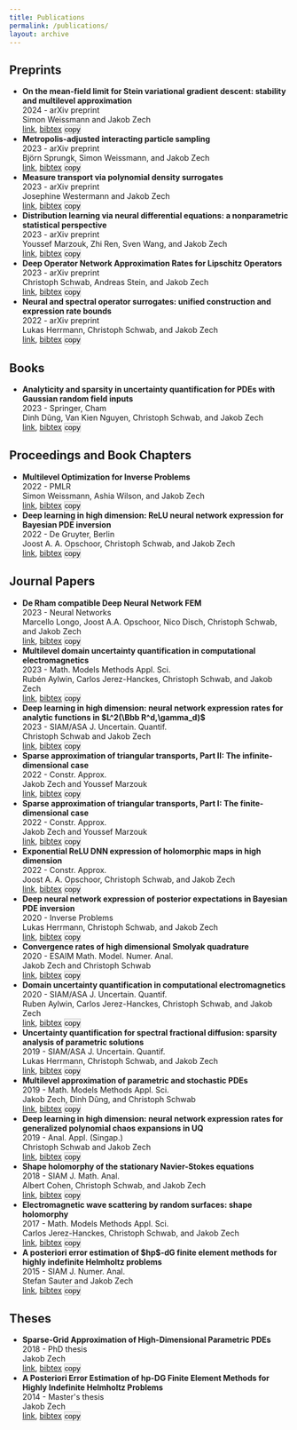 ```yaml
---
title: Publications
permalink: /publications/
layout: archive
---
```


<script>
function copyToClipboard(text) {
    navigator.clipboard.writeText(text).then(function() {
        alert('Copying to clipboard was successful!');
    }, function(err) {
        console.error('Could not copy text: ', err);
    });
}
</script>


<h2>Preprints</h2>
<ul class="my-publication-list">
<li><b>On the mean-field limit for Stein variational gradient descent: stability and multilevel approximation</b><br />
2024 - arXiv preprint<br>
Simon Weissmann and Jakob Zech<br>
<a href="https://arxiv.org/abs/2402.01320">link</a>, <a href="/Weissmann2024Stein.html">bibtex</a> <button onclick='copyToClipboard("@article{Weissmann2024Stein,\n    Author = {Weissmann, Simon and Zech, Jakob},\n    Title = {On the mean-field limit for Stein variational gradient descent: stability and multilevel approximation},\n    Year = {2024},\n    Journal = {arXiv preprint},\n    Url = {https://arxiv.org/abs/2402.01320}\n}\n")' style='padding:0px;background-color:#f0f0f0;border:1px solid #ccc;cursor:pointer;'>copy</button></li>
<li><b>Metropolis-adjusted interacting particle sampling</b><br />
2023 - arXiv preprint<br>
Björn Sprungk, Simon Weissmann, and Jakob Zech<br>
<a href="https://arxiv.org/abs/2312.13889">link</a>, <a href="/Sprungk2023Particle.html">bibtex</a> <button onclick='copyToClipboard("@article{Sprungk2023Particle,\n    Author = {Sprungk, Björn and Weissmann, Simon and Zech, Jakob},\n    Title = {Metropolis-adjusted interacting particle sampling},\n    Year = {2023},\n    Journal = {arXiv preprint},\n    Url = {https://arxiv.org/abs/2312.13889}\n}\n")' style='padding:0px;background-color:#f0f0f0;border:1px solid #ccc;cursor:pointer;'>copy</button></li>
<li><b>Measure transport via polynomial density surrogates</b><br />
2023 - arXiv preprint<br>
Josephine Westermann and Jakob Zech<br>
<a href="https://arxiv.org/abs/2311.04172">link</a>, <a href="/Westermann2023Transport.html">bibtex</a> <button onclick='copyToClipboard("@article{Westermann2023Transport,\n    Author = {Westermann, Josephine and Zech, Jakob},\n    Title = {Measure transport via polynomial density surrogates},\n    Year = {2023},\n    Journal = {arXiv preprint},\n    Url = {https://arxiv.org/abs/2311.04172}\n}\n")' style='padding:0px;background-color:#f0f0f0;border:1px solid #ccc;cursor:pointer;'>copy</button></li>
<li><b>Distribution learning via neural differential equations: a nonparametric statistical perspective</b><br />
2023 - arXiv preprint<br>
Youssef Marzouk, Zhi Ren, Sven Wang, and Jakob Zech<br>
<a href="https://arxiv.org/abs/2309.01043">link</a>, <a href="/Marzouk2023Distribution.html">bibtex</a> <button onclick='copyToClipboard("@article{Marzouk2023Distribution,\n    Author = {Marzouk, Youssef and Ren, Zhi and Wang, Sven and Zech, Jakob},\n    Title = {Distribution learning via neural differential equations: a nonparametric statistical perspective},\n    Year = {2023},\n    Journal = {arXiv preprint},\n    Url = {https://arxiv.org/abs/2309.01043}\n}\n")' style='padding:0px;background-color:#f0f0f0;border:1px solid #ccc;cursor:pointer;'>copy</button></li>
<li><b>Deep Operator Network Approximation Rates for Lipschitz Operators</b><br />
2023 - arXiv preprint<br>
Christoph Schwab, Andreas Stein, and Jakob Zech<br>
<a href="https://arxiv.org/abs/2307.09835">link</a>, <a href="/Schwab2023Lipschitz.html">bibtex</a> <button onclick='copyToClipboard("@article{Schwab2023Lipschitz,\n    Author = {Schwab, Christoph and Stein, Andreas and Zech, Jakob},\n    Title = {Deep Operator Network Approximation Rates for Lipschitz Operators},\n    Year = {2023},\n    Journal = {arXiv preprint},\n    Url = {https://arxiv.org/abs/2307.09835}\n}\n")' style='padding:0px;background-color:#f0f0f0;border:1px solid #ccc;cursor:pointer;'>copy</button></li>
<li><b>Neural and spectral operator surrogates: unified construction and expression rate bounds</b><br />
2022 - arXiv preprint<br>
Lukas Herrmann, Christoph Schwab, and Jakob Zech<br>
<a href="https://arxiv.org/abs/2207.04950">link</a>, <a href="/Herrmann2022Operator.html">bibtex</a> <button onclick='copyToClipboard("@article{Herrmann2022Operator,\n    Author = {Herrmann, Lukas and Schwab, Christoph and Zech, Jakob},\n    Title = {Neural and spectral operator surrogates: unified construction and expression rate bounds},\n    Year = {2022},\n    Journal = {arXiv preprint},\n    Url = {https://arxiv.org/abs/2207.04950}\n}\n")' style='padding:0px;background-color:#f0f0f0;border:1px solid #ccc;cursor:pointer;'>copy</button></li>
</ul>

<h2>Books</h2>
<ul class="my-publication-list">
<li><b>Analyticity and sparsity in uncertainty quantification for PDEs with Gaussian random field inputs</b><br />
2023 - Springer, Cham<br>
Dinh Dũng, Van Kien Nguyen, Christoph Schwab, and Jakob Zech<br>
<a href="https://doi.org/10.1007/978-3-031-38384-7">link</a>, <a href="/Dung2023Gaussian.html">bibtex</a> <button onclick='copyToClipboard("@book{Dung2023Gaussian,\n    AUTHOR = {D\\textasciitilde {u}ng, Dinh and Nguyen, Van Kien and Schwab, Christoph and Zech, Jakob},\n    TITLE = {Analyticity and sparsity in uncertainty quantification for {PDE}s with {G}aussian random field inputs},\n    SERIES = {Lecture Notes in Mathematics},\n    VOLUME = {2334},\n    PUBLISHER = {Springer, Cham},\n    YEAR = {2023},\n    PAGES = {xv+205},\n    ISBN = {978-3-031-38383-0; 978-3-031-38384-7},\n    MRCLASS = {65C20 (35B30 35J15 35J47 65D40 65N21)},\n    MRNUMBER = {4689622},\n    DOI = {10.1007/978-3-031-38384-7},\n    URL = {https://doi.org/10.1007/978-3-031-38384-7}\n}\n")' style='padding:0px;background-color:#f0f0f0;border:1px solid #ccc;cursor:pointer;'>copy</button></li>
</ul>

<h2>Proceedings and Book Chapters</h2>
<ul class="my-publication-list">
<li><b>Multilevel Optimization for Inverse Problems</b><br />
2022 - PMLR<br>
Simon Weissmann, Ashia Wilson, and Jakob Zech<br>
<a href="https://proceedings.mlr.press/v178/weissmann22a.html">link</a>, <a href="/Weissmann2022Optimization.html">bibtex</a> <button onclick='copyToClipboard("@InProceedings{Weissmann2022Optimization,\n    author = {Weissmann, Simon and Wilson, Ashia and Zech, Jakob},\n    editor = {Loh, Po-Ling and Raginsky, Maxim},\n    title = {Multilevel Optimization for Inverse Problems},\n    booktitle = {Proceedings of Thirty Fifth Conference on Learning Theory},\n    pages = {5489--5524},\n    year = {2022},\n    volume = {178},\n    series = {Proceedings of Machine Learning Research},\n    month = {02--05 Jul},\n    publisher = {PMLR},\n    pdf = {https://proceedings.mlr.press/v178/weissmann22a/weissmann22a.pdf},\n    url = {https://proceedings.mlr.press/v178/weissmann22a.html}\n}\n")' style='padding:0px;background-color:#f0f0f0;border:1px solid #ccc;cursor:pointer;'>copy</button></li>
<li><b>Deep learning in high dimension: ReLU neural network expression for Bayesian PDE inversion</b><br />
2022 - De Gruyter, Berlin<br>
Joost A. A. Opschoor, Christoph Schwab, and Jakob Zech<br>
<a href="https://doi.org/10.1515/9783110695984-015">link</a>, <a href="/Opschoor2022Bayesian.html">bibtex</a> <button onclick='copyToClipboard("@incollection{Opschoor2022Bayesian,\n    AUTHOR = {Opschoor, Joost A. A. and Schwab, Christoph and Zech, Jakob},\n    TITLE = {Deep learning in high dimension: {R}e{LU} neural network expression for {B}ayesian {PDE} inversion},\n    BOOKTITLE = {Optimization and control for partial differential equations---uncertainty quantification, open and closed-loop control, and shape optimization},\n    SERIES = {Radon Ser. Comput. Appl. Math.},\n    VOLUME = {29},\n    PAGES = {419--462},\n    PUBLISHER = {De Gruyter, Berlin},\n    YEAR = {2022},\n    ISBN = {978-3-11-069596-0; 978-3-11-069598-4; 978-3-11-069600-4},\n    MRCLASS = {68T07 (35R30 62F15 62M45 65N21)},\n    MRNUMBER = {4409717},\n    DOI = {10.1515/9783110695984-015},\n    URL = {https://doi.org/10.1515/9783110695984-015}\n}\n")' style='padding:0px;background-color:#f0f0f0;border:1px solid #ccc;cursor:pointer;'>copy</button></li>
</ul>

<h2>Journal Papers</h2>
<ul class="my-publication-list">
<li><b>De Rham compatible Deep Neural Network FEM</b><br />
2023 - Neural Networks<br>
Marcello Longo, Joost A.A. Opschoor, Nico Disch, Christoph Schwab, and Jakob Zech<br>
<a href="https://www.sciencedirect.com/science/article/pii/S0893608023003088">link</a>, <a href="/Longo2023DeRham.html">bibtex</a> <button onclick='copyToClipboard("@article{Longo2023DeRham,\n    author = {Longo, Marcello and Opschoor, Joost A.A. and Disch, Nico and Schwab, Christoph and Zech, Jakob},\n    title = {De Rham compatible Deep Neural Network FEM},\n    journal = {Neural Networks},\n    volume = {165},\n    pages = {721-739},\n    year = {2023},\n    issn = {0893-6080},\n    doi = {https://doi.org/10.1016/j.neunet.2023.06.008},\n    url = {https://www.sciencedirect.com/science/article/pii/S0893608023003088},\n    keywords = {De Rham complex, Finite Elements, Lavrentiev gap, Neural networks, PINNs}\n}\n")' style='padding:0px;background-color:#f0f0f0;border:1px solid #ccc;cursor:pointer;'>copy</button></li>
<li><b>Multilevel domain uncertainty quantification in computational electromagnetics</b><br />
2023 - Math. Models Methods Appl. Sci.<br>
Rubén Aylwin, Carlos Jerez-Hanckes, Christoph Schwab, and Jakob Zech<br>
<a href="https://doi.org/10.1142/S0218202523500264">link</a>, <a href="/Aylwin2023Maxwell.html">bibtex</a> <button onclick='copyToClipboard("@article{Aylwin2023Maxwell,\n    AUTHOR = {Aylwin, Rub\&#39;{e}n and Jerez-Hanckes, Carlos and Schwab, Christoph and Zech, Jakob},\n    TITLE = {Multilevel domain uncertainty quantification in computational electromagnetics},\n    JOURNAL = {Math. Models Methods Appl. Sci.},\n    FJOURNAL = {Mathematical Models and Methods in Applied Sciences},\n    VOLUME = {33},\n    YEAR = {2023},\n    NUMBER = {4},\n    PAGES = {877--921},\n    ISSN = {0218-2025,1793-6314},\n    MRCLASS = {35A20 (32D05 35B30 35Q61)},\n    MRNUMBER = {4590315},\n    DOI = {10.1142/S0218202523500264},\n    URL = {https://doi.org/10.1142/S0218202523500264}\n}\n")' style='padding:0px;background-color:#f0f0f0;border:1px solid #ccc;cursor:pointer;'>copy</button></li>
<li><b>Deep learning in high dimension: neural network expression rates for analytic functions in $L^2(\Bbb R^d,\gamma_d)$</b><br />
2023 - SIAM/ASA J. Uncertain. Quantif.<br>
Christoph Schwab and Jakob Zech<br>
<a href="https://doi.org/10.1137/21M1462738">link</a>, <a href="/Schwab2023Deep.html">bibtex</a> <button onclick='copyToClipboard("@article{Schwab2023Deep,\n    AUTHOR = {Schwab, Christoph and Zech, Jakob},\n    TITLE = {Deep learning in high dimension: neural network expression rates for analytic functions in {$L^2(\Bbb R^d,\gamma\_d)$}},\n    JOURNAL = {SIAM/ASA J. Uncertain. Quantif.},\n    FJOURNAL = {SIAM/ASA Journal on Uncertainty Quantification},\n    VOLUME = {11},\n    YEAR = {2023},\n    NUMBER = {1},\n    PAGES = {199--234},\n    ISSN = {2166-2525},\n    MRCLASS = {41A63 (33C45 41A46 68T07)},\n    MRNUMBER = {4555161},\n    MRREVIEWER = {Bao\ Huai\ Sheng},\n    DOI = {10.1137/21M1462738},\n    URL = {https://doi.org/10.1137/21M1462738}\n}\n")' style='padding:0px;background-color:#f0f0f0;border:1px solid #ccc;cursor:pointer;'>copy</button></li>
<li><b>Sparse approximation of triangular transports, Part II: The infinite-dimensional case</b><br />
2022 - Constr. Approx.<br>
Jakob Zech and Youssef Marzouk<br>
<a href="https://doi.org/10.1007/s00365-022-09570-9">link</a>, <a href="/Zech2022Transport2.html">bibtex</a> <button onclick='copyToClipboard("@article{Zech2022Transport2,\n    AUTHOR = {Zech, Jakob and Marzouk, Youssef},\n    TITLE = {Sparse approximation of triangular transports, {P}art {II}: {T}he infinite-dimensional case},\n    JOURNAL = {Constr. Approx.},\n    FJOURNAL = {Constructive Approximation. An International Journal for Approximations and Expansions},\n    VOLUME = {55},\n    YEAR = {2022},\n    NUMBER = {3},\n    PAGES = {987--1036},\n    ISSN = {0176-4276,1432-0940},\n    MRCLASS = {62D05 (41A10 41A25 41A46)},\n    MRNUMBER = {4434029},\n    DOI = {10.1007/s00365-022-09570-9},\n    URL = {https://doi.org/10.1007/s00365-022-09570-9}\n}\n")' style='padding:0px;background-color:#f0f0f0;border:1px solid #ccc;cursor:pointer;'>copy</button></li>
<li><b>Sparse approximation of triangular transports, Part I: The finite-dimensional case</b><br />
2022 - Constr. Approx.<br>
Jakob Zech and Youssef Marzouk<br>
<a href="https://doi.org/10.1007/s00365-022-09569-2">link</a>, <a href="/Zech2022Transport1.html">bibtex</a> <button onclick='copyToClipboard("@article{Zech2022Transport1,\n    AUTHOR = {Zech, Jakob and Marzouk, Youssef},\n    TITLE = {Sparse approximation of triangular transports, {P}art {I}: {T}he finite-dimensional case},\n    JOURNAL = {Constr. Approx.},\n    FJOURNAL = {Constructive Approximation. An International Journal for Approximations and Expansions},\n    VOLUME = {55},\n    YEAR = {2022},\n    NUMBER = {3},\n    PAGES = {919--986},\n    ISSN = {0176-4276,1432-0940},\n    MRCLASS = {49Q22 (32D05 41A10 41A25 41A46 62D99 65D15)},\n    MRNUMBER = {4434028},\n    MRREVIEWER = {Jos\&#39;{e}\ Alberto\ Iglesias Mart\&#39;{\i}nez},\n    DOI = {10.1007/s00365-022-09569-2},\n    URL = {https://doi.org/10.1007/s00365-022-09569-2}\n}\n")' style='padding:0px;background-color:#f0f0f0;border:1px solid #ccc;cursor:pointer;'>copy</button></li>
<li><b>Exponential ReLU DNN expression of holomorphic maps in high dimension</b><br />
2022 - Constr. Approx.<br>
Joost A. A. Opschoor, Christoph Schwab, and Jakob Zech<br>
<a href="https://doi.org/10.1007/s00365-021-09542-5">link</a>, <a href="/Opschoor2022Holomorphic.html">bibtex</a> <button onclick='copyToClipboard("@article{Opschoor2022Holomorphic,\n    AUTHOR = {Opschoor, Joost A. A. and Schwab, Christoph and Zech, Jakob},\n    TITLE = {Exponential {R}e{LU} {DNN} expression of holomorphic maps in high dimension},\n    JOURNAL = {Constr. Approx.},\n    FJOURNAL = {Constructive Approximation. An International Journal for Approximations and Expansions},\n    VOLUME = {55},\n    YEAR = {2022},\n    NUMBER = {1},\n    PAGES = {537--582},\n    ISSN = {0176-4276},\n    MRCLASS = {41A46 (41A63 68T07)},\n    MRNUMBER = {4376568},\n    MRREVIEWER = {Agnieszka Lisowska},\n    DOI = {10.1007/s00365-021-09542-5},\n    URL = {https://doi.org/10.1007/s00365-021-09542-5}\n}\n")' style='padding:0px;background-color:#f0f0f0;border:1px solid #ccc;cursor:pointer;'>copy</button></li>
<li><b>Deep neural network expression of posterior expectations in Bayesian PDE inversion</b><br />
2020 - Inverse Problems<br>
Lukas Herrmann, Christoph Schwab, and Jakob Zech<br>
<a href="https://doi.org/10.1088/1361-6420/abaf64">link</a>, <a href="/Herrmann2020Bayesian.html">bibtex</a> <button onclick='copyToClipboard("@article{Herrmann2020Bayesian,\n    AUTHOR = {Herrmann, Lukas and Schwab, Christoph and Zech, Jakob},\n    TITLE = {Deep neural network expression of posterior expectations in {B}ayesian {PDE} inversion},\n    JOURNAL = {Inverse Problems},\n    FJOURNAL = {Inverse Problems. An International Journal on the Theory and Practice of Inverse Problems, Inverse Methods and Computerized Inversion of Data},\n    VOLUME = {36},\n    YEAR = {2020},\n    NUMBER = {12},\n    PAGES = {125011, 32},\n    ISSN = {0266-5611,1361-6420},\n    MRCLASS = {62F15 (65J22)},\n    MRNUMBER = {4186180},\n    DOI = {10.1088/1361-6420/abaf64},\n    URL = {https://doi.org/10.1088/1361-6420/abaf64}\n}\n")' style='padding:0px;background-color:#f0f0f0;border:1px solid #ccc;cursor:pointer;'>copy</button></li>
<li><b>Convergence rates of high dimensional Smolyak quadrature</b><br />
2020 - ESAIM Math. Model. Numer. Anal.<br>
Jakob Zech and Christoph Schwab<br>
<a href="https://doi.org/10.1051/m2an/2020003">link</a>, <a href="/Zech2020Smolyak.html">bibtex</a> <button onclick='copyToClipboard("@article{Zech2020Smolyak,\n    AUTHOR = {Zech, Jakob and Schwab, Christoph},\n    TITLE = {Convergence rates of high dimensional {S}molyak quadrature},\n    JOURNAL = {ESAIM Math. Model. Numer. Anal.},\n    FJOURNAL = {ESAIM. Mathematical Modelling and Numerical Analysis},\n    VOLUME = {54},\n    YEAR = {2020},\n    NUMBER = {4},\n    PAGES = {1259--1307},\n    ISSN = {2822-7840,2804-7214},\n    MRCLASS = {65D30},\n    MRNUMBER = {4113052},\n    MRREVIEWER = {Alexandru\ Ioan\ Mitrea},\n    DOI = {10.1051/m2an/2020003},\n    URL = {https://doi.org/10.1051/m2an/2020003}\n}\n")' style='padding:0px;background-color:#f0f0f0;border:1px solid #ccc;cursor:pointer;'>copy</button></li>
<li><b>Domain uncertainty quantification in computational electromagnetics</b><br />
2020 - SIAM/ASA J. Uncertain. Quantif.<br>
Ruben Aylwin, Carlos Jerez-Hanckes, Christoph Schwab, and Jakob Zech<br>
<a href="https://doi.org/10.1137/19M1239374">link</a>, <a href="/Aylwin2020Maxwell.html">bibtex</a> <button onclick='copyToClipboard("@article{Aylwin2020Maxwell,\n    AUTHOR = {Aylwin, Ruben and Jerez-Hanckes, Carlos and Schwab, Christoph and Zech, Jakob},\n    TITLE = {Domain uncertainty quantification in computational electromagnetics},\n    JOURNAL = {SIAM/ASA J. Uncertain. Quantif.},\n    FJOURNAL = {SIAM/ASA Journal on Uncertainty Quantification},\n    VOLUME = {8},\n    YEAR = {2020},\n    NUMBER = {1},\n    PAGES = {301--341},\n    ISSN = {2166-2525},\n    MRCLASS = {65C05 (62F15 65N30 78A25)},\n    MRNUMBER = {4065644},\n    MRREVIEWER = {Charles-Edouard\ Br\&#39;{e}hier},\n    DOI = {10.1137/19M1239374},\n    URL = {https://doi.org/10.1137/19M1239374}\n}\n")' style='padding:0px;background-color:#f0f0f0;border:1px solid #ccc;cursor:pointer;'>copy</button></li>
<li><b>Uncertainty quantification for spectral fractional diffusion: sparsity analysis of parametric solutions</b><br />
2019 - SIAM/ASA J. Uncertain. Quantif.<br>
Lukas Herrmann, Christoph Schwab, and Jakob Zech<br>
<a href="https://doi.org/10.1137/18M1176063">link</a>, <a href="/Herrmann2019Fractional.html">bibtex</a> <button onclick='copyToClipboard("@article{Herrmann2019Fractional,\n    AUTHOR = {Herrmann, Lukas and Schwab, Christoph and Zech, Jakob},\n    TITLE = {Uncertainty quantification for spectral fractional diffusion: sparsity analysis of parametric solutions},\n    JOURNAL = {SIAM/ASA J. Uncertain. Quantif.},\n    FJOURNAL = {SIAM/ASA Journal on Uncertainty Quantification},\n    VOLUME = {7},\n    YEAR = {2019},\n    NUMBER = {3},\n    PAGES = {913--947},\n    ISSN = {2166-2525},\n    MRCLASS = {65N75 (26A33 35R11)},\n    MRNUMBER = {3982685},\n    MRREVIEWER = {Mir\ Sajjad\ Hashemi},\n    DOI = {10.1137/18M1176063},\n    URL = {https://doi.org/10.1137/18M1176063}\n}\n")' style='padding:0px;background-color:#f0f0f0;border:1px solid #ccc;cursor:pointer;'>copy</button></li>
<li><b>Multilevel approximation of parametric and stochastic PDEs</b><br />
2019 - Math. Models Methods Appl. Sci.<br>
Jakob Zech, Dinh Dũng, and Christoph Schwab<br>
<a href="https://doi.org/10.1142/S0218202519500349">link</a>, <a href="/Zech2019Multilevel.html">bibtex</a> <button onclick='copyToClipboard("@article{Zech2019Multilevel,\n    AUTHOR = {Zech, Jakob and D\\textasciitilde {u}ng, Dinh and Schwab, Christoph},\n    TITLE = {Multilevel approximation of parametric and stochastic {PDE}s},\n    JOURNAL = {Math. Models Methods Appl. Sci.},\n    FJOURNAL = {Mathematical Models and Methods in Applied Sciences},\n    VOLUME = {29},\n    YEAR = {2019},\n    NUMBER = {9},\n    PAGES = {1753--1817},\n    ISSN = {0218-2025,1793-6314},\n    MRCLASS = {65D30 (32D05 35A35 35B30 35R60)},\n    MRNUMBER = {3997838},\n    DOI = {10.1142/S0218202519500349},\n    URL = {https://doi.org/10.1142/S0218202519500349}\n}\n")' style='padding:0px;background-color:#f0f0f0;border:1px solid #ccc;cursor:pointer;'>copy</button></li>
<li><b>Deep learning in high dimension: neural network expression rates for generalized polynomial chaos expansions in UQ</b><br />
2019 - Anal. Appl. (Singap.)<br>
Christoph Schwab and Jakob Zech<br>
<a href="https://doi.org/10.1142/S0219530518500203">link</a>, <a href="/Schwab2019Deep.html">bibtex</a> <button onclick='copyToClipboard("@article{Schwab2019Deep,\n    AUTHOR = {Schwab, Christoph and Zech, Jakob},\n    TITLE = {Deep learning in high dimension: neural network expression rates for generalized polynomial chaos expansions in {UQ}},\n    JOURNAL = {Anal. Appl. (Singap.)},\n    FJOURNAL = {Analysis and Applications},\n    VOLUME = {17},\n    YEAR = {2019},\n    NUMBER = {1},\n    PAGES = {19--55},\n    ISSN = {0219-5305,1793-6861},\n    MRCLASS = {68Q32 (35R60 41A25 41A46)},\n    MRNUMBER = {3894732},\n    DOI = {10.1142/S0219530518500203},\n    URL = {https://doi.org/10.1142/S0219530518500203}\n}\n")' style='padding:0px;background-color:#f0f0f0;border:1px solid #ccc;cursor:pointer;'>copy</button></li>
<li><b>Shape holomorphy of the stationary Navier-Stokes equations</b><br />
2018 - SIAM J. Math. Anal.<br>
Albert Cohen, Christoph Schwab, and Jakob Zech<br>
<a href="https://doi.org/10.1137/16M1099406">link</a>, <a href="/Cohen2018NavierStokes.html">bibtex</a> <button onclick='copyToClipboard("@article{Cohen2018NavierStokes,\n    AUTHOR = {Cohen, Albert and Schwab, Christoph and Zech, Jakob},\n    TITLE = {Shape holomorphy of the stationary {N}avier-{S}tokes equations},\n    JOURNAL = {SIAM J. Math. Anal.},\n    FJOURNAL = {SIAM Journal on Mathematical Analysis},\n    VOLUME = {50},\n    YEAR = {2018},\n    NUMBER = {2},\n    PAGES = {1720--1752},\n    ISSN = {0036-1410,1095-7154},\n    MRCLASS = {35Q30},\n    MRNUMBER = {3780742},\n    MRREVIEWER = {Isabelle\ Gruais},\n    DOI = {10.1137/16M1099406},\n    URL = {https://doi.org/10.1137/16M1099406}\n}\n")' style='padding:0px;background-color:#f0f0f0;border:1px solid #ccc;cursor:pointer;'>copy</button></li>
<li><b>Electromagnetic wave scattering by random surfaces: shape holomorphy</b><br />
2017 - Math. Models Methods Appl. Sci.<br>
Carlos Jerez-Hanckes, Christoph Schwab, and Jakob Zech<br>
<a href="https://doi.org/10.1142/S0218202517500439">link</a>, <a href="/Jerez2017Maxwell.html">bibtex</a> <button onclick='copyToClipboard("@article{Jerez2017Maxwell,\n    AUTHOR = {Jerez-Hanckes, Carlos and Schwab, Christoph and Zech, Jakob},\n    TITLE = {Electromagnetic wave scattering by random surfaces: shape holomorphy},\n    JOURNAL = {Math. Models Methods Appl. Sci.},\n    FJOURNAL = {Mathematical Models and Methods in Applied Sciences},\n    VOLUME = {27},\n    YEAR = {2017},\n    NUMBER = {12},\n    PAGES = {2229--2259},\n    ISSN = {0218-2025,1793-6314},\n    MRCLASS = {35Q60 (32D05 35A20 35B30 35P25 35Q61)},\n    MRNUMBER = {3703557},\n    MRREVIEWER = {Dirk\ Pauly},\n    DOI = {10.1142/S0218202517500439},\n    URL = {https://doi.org/10.1142/S0218202517500439}\n}\n")' style='padding:0px;background-color:#f0f0f0;border:1px solid #ccc;cursor:pointer;'>copy</button></li>
<li><b>A posteriori error estimation of $hp$-dG finite element methods for highly indefinite Helmholtz problems</b><br />
2015 - SIAM J. Numer. Anal.<br>
Stefan Sauter and Jakob Zech<br>
<a href="https://doi.org/10.1137/140973955">link</a>, <a href="/Sauter2015Helmholtz.html">bibtex</a> <button onclick='copyToClipboard("@article{Sauter2015Helmholtz,\n    AUTHOR = {Sauter, Stefan and Zech, Jakob},\n    TITLE = {A posteriori error estimation of {$hp$}-d{G} finite element methods for highly indefinite {H}elmholtz problems},\n    JOURNAL = {SIAM J. Numer. Anal.},\n    FJOURNAL = {SIAM Journal on Numerical Analysis},\n    VOLUME = {53},\n    YEAR = {2015},\n    NUMBER = {5},\n    PAGES = {2414--2440},\n    ISSN = {0036-1429,1095-7170},\n    MRCLASS = {65N30 (65N15 65N35 65N50)},\n    MRNUMBER = {3504600},\n    MRREVIEWER = {Herbert\ Egger},\n    DOI = {10.1137/140973955},\n    URL = {https://doi.org/10.1137/140973955}\n}\n")' style='padding:0px;background-color:#f0f0f0;border:1px solid #ccc;cursor:pointer;'>copy</button></li>
</ul>

<h2>Theses</h2>
<ul class="my-publication-list">
<li><b>Sparse-Grid Approximation of High-Dimensional Parametric PDEs</b><br />
2018 - PhD thesis<br>
Jakob Zech<br>
<a href="https://www.research-collection.ethz.ch/handle/20.500.11850/340651">link</a>, <a href="/Zech2018Dissertation.html">bibtex</a> <button onclick='copyToClipboard("@phdthesis{Zech2018Dissertation,\n    AUTHOR = {Zech, Jakob},\n    TITLE = {Sparse-{G}rid {A}pproximation of {H}igh-{D}imensional {P}arametric {PDE}s},\n    YEAR = {2018},\n    MRCLASS = {Thesis},\n    DOI = {http://dx.doi.org/10.3929/ethz-b-000340651},\n    Url = {https://www.research-collection.ethz.ch/handle/20.500.11850/340651}\n}\n")' style='padding:0px;background-color:#f0f0f0;border:1px solid #ccc;cursor:pointer;'>copy</button></li>
<li><b>A Posteriori Error Estimation of hp-DG Finite Element Methods for Highly Indefinite Helmholtz Problems</b><br />
2014 - Master's thesis<br>
Jakob Zech<br>
<a href="https://www.math.uzh.ch/compmath/fileadmin/user/stas/compmath/Abschlussarbeiten/masterarbeit.zech.jakob.052014.pdf">link</a>, <a href="/Zech2014Master.html">bibtex</a> <button onclick='copyToClipboard("@mastersthesis{Zech2014Master,\n    author = {Zech, Jakob},\n    title = {A Posteriori Error Estimation of hp-DG Finite Element Methods for Highly Indefinite Helmholtz Problems},\n    school = {ETH Zürich and Universität Zürich},\n    year = {2014},\n    advisor = {Prof. Dr. Stefan Sauter},\n    url = {https://www.math.uzh.ch/compmath/fileadmin/user/stas/compmath/Abschlussarbeiten/masterarbeit.zech.jakob.052014.pdf},\n    type = {Master&#39;s thesis}\n}\n")' style='padding:0px;background-color:#f0f0f0;border:1px solid #ccc;cursor:pointer;'>copy</button></li>
</ul>

<script>
    window.onload = function() {
        let count = 0;
        const lists = document.getElementsByClassName('my-publication-list');

        for (let list of lists) {
            const items = list.getElementsByTagName('li');
            count += items.length;
        }
        count -= 2; // Subtract 2 for the last two theses

        // Enumerate items in reverse
        for (let list of lists) {
            const items = list.getElementsByTagName('li');
            for (let item of items) {
                if (count > 0) {
                    item.innerHTML = `<b>[${count}]</b> ` + item.innerHTML;
                }
                count--;
            }
        }
    }
</script>
